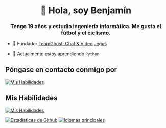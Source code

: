 <h1 align="center">👋 Hola, soy Benjamín</h1>
<h3 align="center">Tengo 19 años y estudio ingeniería informática. Me gusta el fútbol y el ciclismo.</h3>

- 👻 Fundador [TeamGhost: Chat & Videojuegos](https://discord.gg/3QtWPTu4f7)

- 🌱 Actualmente estoy aprendiendo `Python`

## Póngase en contacto conmigo por

[![Mis Habilidades](https://skillicons.dev/icons?i=gmail)](avalos.castillo.benjamin@gmail.com)

## Mis Habilidades

[![Mis Habilidades](https://skillicons.dev/icons?i=js,discord,nodejs)](#)

<a href="#">![Estadísticas de Github](https://github-readme-stats.vercel.app/api?username=benjzkk&theme=blueberry&count_private=true&hide_border=true&line_height=20)</a>
<a href="#">![Idiomas principales](https://github-readme-stats.vercel.app/api/top-langs/?username=benjzkk&layout=compact&theme=blueberry&count_private=true&hide_border=true)</a>
